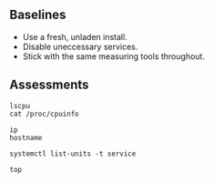 
## Baselines

* Use a fresh, unladen install.
* Disable uneccessary services.
* Stick with the same measuring tools throughout.

## Assessments

```
lscpu
cat /proc/cpuinfo

ip
hostname

systemctl list-units -t service

top
```
